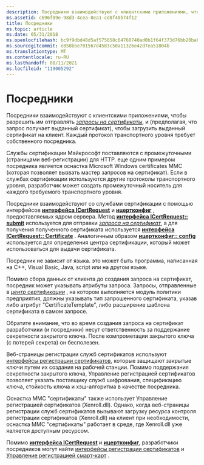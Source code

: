 ```yaml
---
description: Посредники взаимодействуют с клиентскими приложениями, чтобы разрешить им отправлять запросы на сертификаты, и (предполагая, что запрос получает выданный сертификат), чтобы загрузить выданный сертификат на клиент.
ms.assetid: c696f09e-98d3-4cea-8ea1-cd8f40b74f12
title: Посредники
ms.topic: article
ms.date: 05/31/2018
ms.openlocfilehash: bc9f9dbd48d5af575658c04760740ad0b1f64f373d76bb20ba80253b874c67de
ms.sourcegitcommit: e858bbe701567d4583c50a11326e42d7ea51804b
ms.translationtype: MT
ms.contentlocale: ru-RU
ms.lasthandoff: 08/11/2021
ms.locfileid: "119005292"
---
```

# <a name="intermediaries"></a>Посредники

Посредники взаимодействуют с клиентскими приложениями, чтобы разрешить им отправлять [*запросы на сертификаты*](../secgloss/c-gly.md), и (предполагая, что запрос получает выданный сертификат), чтобы загрузить выданный сертификат на клиент. Каждый протокол транспортного уровня требует собственного посредника.

Службы сертификации Майкрософт поставляются с промежуточными (страницами веб-регистрации) для HTTP. еще одним примером посредника является оснастка Microsoft Windows certificates MMC (которая позволяет вызвать мастер запросов на сертификат). Если в службах сертификации используются другие протоколы транспортного уровня, разработчик может создать промежуточный носитель для каждого требуемого транспортного уровня.

Посредники взаимодействуют со службами сертификации с помощью интерфейсов [**интерфейса ICertRequest**](/windows/desktop/api/Certcli/nn-certcli-icertrequest) и [**ицертконфиг**](/windows/desktop/api/Certcli/nn-certcli-icertconfig) , предоставляемых ядром сервера. Метод [**интерфейса ICertRequest:: submit**](/windows/desktop/api/Certcli/nf-certcli-icertrequest-submit) используется для отправки [*запроса на сертификат*](../secgloss/c-gly.md), а для получения полученного сертификата используется [**интерфейса ICertRequest:: Certificate**](/windows/desktop/api/Certcli/nf-certcli-icertrequest-getcertificate) . Аналогичным образом [**ицертконфиг:: config**](/windows/desktop/api/Certcli/nf-certcli-icertconfig-getconfig) используется для определения центра сертификации, который может использоваться для выдачи сертификата.

Посредник не зависит от языка. это может быть программа, написанная на C++, Visual Basic, Java, script или на другом языке.

Помимо сбора данных от клиента до создания запроса на сертификат, посредник может указывать атрибуты запроса. Запросы, отправленные в [*центр сертификации*](../secgloss/c-gly.md) , на котором выполняется модуль политики предприятия, должны указывать тип запрошенного сертификата, указав либо атрибут "CertificateTemplate", либо расширение шаблона сертификата в самом запросе.

Обратите внимание, что во время создания запроса на сертификат разработчики (и посредники) несут ответственность за поддержание секретности закрытого ключа. После компрометации закрытого ключа (с потерей секрета) он бесполезен.

Веб-страницы регистрации служб сертификатов используют [интерфейсы регистрации сертификатов](cryptography-interfaces.md), которые защищают закрытые ключи путем их создания на рабочей станции. Помимо поддержания секретности закрытого ключа, Управление регистрацией сертификатов позволяет указать поставщику служб шифрования, спецификацию ключа, стойкость ключа и хэш-алгоритма в качестве посредника.

Оснастка MMC "сертификаты" также использует Управление регистрацией сертификатов (Xenroll.dll). Однако, когда веб-страницы регистрации служб сертификатов вызывают загрузку ресурса контроля регистрации сертификатов (Xenroll.dll) на клиент при необходимости, оснастка MMC "сертификаты" работает в среде, где Xenroll.dll уже является доступным ресурсом.

Помимо [**интерфейса ICertRequest**](/windows/desktop/api/Certcli/nn-certcli-icertrequest) и [**ицертконфиг**](/windows/desktop/api/Certcli/nn-certcli-icertconfig), разработчики посредников могут найти [интерфейсы регистрации сертификатов](cryptography-interfaces.md) и [Управление регистрацией смарт-карт](certificate-enrollment-control.md) .

 

 
